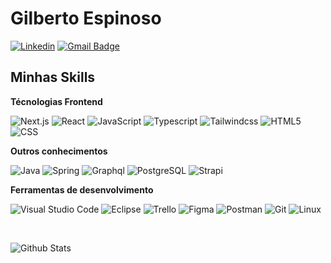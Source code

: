 # Gilberto Espinoso

[![Linkedin](https://img.shields.io/badge/-Gilberto_Espinoso-8257e6?style=flat-red&logo=Linkedin&logoColor=e0e0e0&link=https://www.linkedin.com/in/gbrto-espinoso/)](https://www.linkedin.com/in/gbrto-espinoso/)
[![Gmail Badge](https://img.shields.io/badge/-gilberto.espinoso@gmail.com-8257e6?style=flat-square&logo=Gmail&logoColor=e0e0e0&link=mailto:gilberto.espinoso@gmail.com)](mailto:gilberto.espinoso@gmail.com)

## Minhas Skills

**Técnologias Frontend**

![Next.js](https://img.shields.io/badge/-Next.js-333333?style=flat&logo=Next.js)
![React](https://img.shields.io/badge/-React-333333?style=flat&logo=react)
![JavaScript](https://img.shields.io/badge/-JavaScript-333333?style=flat&logo=javascript)
![Typescript](https://img.shields.io/badge/Typescript-333333?style=flat&logo=Typescript)
![Tailwindcss](https://img.shields.io/badge/-Tailwindcss-333333?style=flat&logo=Tailwindcss)
![HTML5](https://img.shields.io/badge/-HTML5-333333?style=flat&logo=HTML5)
![CSS](https://img.shields.io/badge/-CSS-333333?style=flat&logo=CSS3&logoColor=1572B6)

**Outros conhecimentos**

![Java](https://img.shields.io/badge/-Java-333333?style=flat&logo=Java%2B%2B&logoColor=00599C)
![Spring](https://img.shields.io/badge/-Spring_boot-333333?style=flat&logo=Spring&logoColor=00FF00)
![Graphql](https://img.shields.io/badge/-GraphQl-333333?style=flat&logo=Graphql)
![PostgreSQL](https://img.shields.io/badge/-PostgreSQL-333333?style=flat&logo=PostgreSQL)
![Strapi](https://img.shields.io/badge/-Strapi-333333?style=flat&logo=Strapi)

**Ferramentas de desenvolvimento**

![Visual Studio Code](https://img.shields.io/badge/-Visual%20Studio%20Code-333333?style=flat&logo=VS-code&logoColor=007ACC)
![Eclipse](https://img.shields.io/badge/-Eclipse-333333?style=flat&logo=eclipse-ide&logoColor=2C2255)
![Trello](https://img.shields.io/badge/-Trello-333333?style=flat&logo=trello&logoColor=007ACC)
![Figma](https://img.shields.io/badge/-Figma-333333?style=flat&logo=figma&logoColor=007ACC)
![Postman](https://img.shields.io/badge/-Postman-333333?style=flat&logo=postman)
![Git](https://img.shields.io/badge/-Git-333333?style=flat&logo=git)
![Linux](https://img.shields.io/badge/-Linux-333333?style=flat&logo=Linux&logoColor=e0e0e0)

<br/>

<p align="center">
<img
        align="left"
        src="https://github-readme-stats.vercel.app/api/top-langs/?username=gilberto-espinoso&theme=dark&hide_border=false&include_all_commits=true&count_private=true&layout=compact"
        alt="Github Stats"
      />
</td>
</div>

